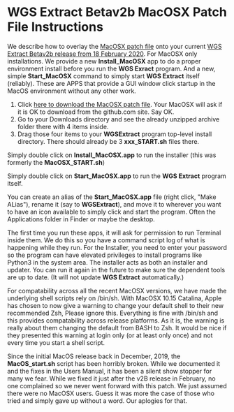 # WGS Extract Betav2b MacOSX Patch File Instructions

We describe how to overlay the [MacOSX patch file](https://github.com/WGSExtract/WGSExtract-Dev/blob/master/WGSExtract_MacOSX_Patch.zip) onto your current [WGS Extract Betav2b release from 18 February 2020](https://github.com/WGSExtract/WGSExtract-Dev/blob/master/docs/README.md). For MacOSX only installations. We provide a new **Install_MacOSX** app to do a proper environment install before you run the **WGS Exract** program. And a new, simple **Start_MacOSX** command to simply start **WGS Extract** itself (reliably). These are APPS that provide a GUI window click startup in the MacOS environment without any other work.

1. Click [here to download the MacOSX patch file](https://github.com/WGSExtract/WGSExtract-Dev/blob/master/WGSExtract_MacOSX_Patch.zip). Your MacOSX will ask if it is OK to download from the github.com site.  Say OK.
1. Go to your Downloads directory and see the already unzipped archive folder there with 4 items inside.
2. Drag those four items to your **WGSExtract** program top-level install directory.  There should already be 3 **xxx_START.sh** files there.

Simply double click on **Install_MacOSX.app** to run the installer (this was formerly the **MacOSX_START.sh**)

Simply double click on **Start_MacOSX.app** to run the **WGS Extract** program itself.

You can create an alias of the **Start_MacOSX.app** file (right click, "Make ALias"), rename it (say to **WGSExtract**), 
and move it to wherever you want to have an icon available to simply click and start the program.  Often the Applications
folder in Finder or maybe the desktop.

The first time you run these apps, it will ask for permission to run Terminal inside them.  We do this so you have a command script log of what is happening while they run.  For the Installer, you need to enter your password so the program can have elevated privileges to install programs like Python3 in the system area.  The installer acts as both an installer and updater.  You can run it again in the future to make sure the dependent tools are up to date. (It will not update **WGS Extract** automatically.)

For compatability across all the recent MacOSX versions, we have made the underlying shell scripts rely on /bin/sh.  With MacOSX 10.15 Catalina, Apple has chosen to now give a warning to change your default shell to their new recommended Zsh,  Please ignore this.  Everything is fine with /bin/sh and this provides compatability across release platforms. As it is, the warning is really about them changing the default from BASH to Zsh. It would be nice if they presented this warning at login only (or at least only once) and not every time you start a shell script.

Since the initial MacOS release back in December, 2019, the **MacOS_start.sh** script has been horribly broken. 
While we documented it and the fixes in the Users Manual, it has been a silent show stopper for
many we fear.  While we fixed it just after the v2B release in February, no one complained so we never went
forward with this patch.  We just assumed there were no MacOSX users. Guess it was more the case of those who
tried and simply gave up without a word. Our aplogies for that.
